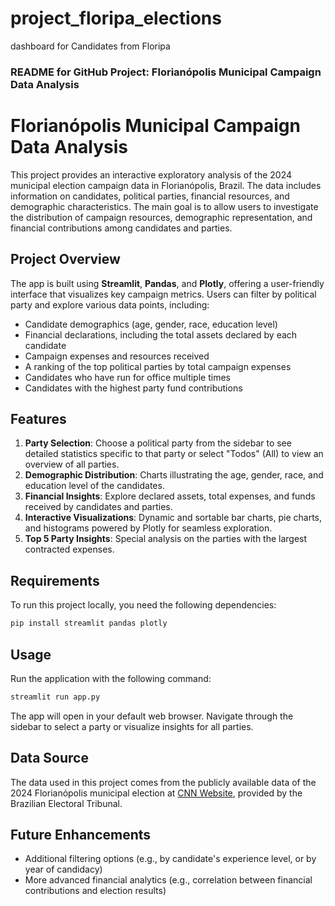 # project_floripa_elections
dashboard for Candidates from Floripa


### README for GitHub Project: Florianópolis Municipal Campaign Data Analysis

# Florianópolis Municipal Campaign Data Analysis

This project provides an interactive exploratory analysis of the 2024 municipal election campaign data in Florianópolis, Brazil. The data includes information on candidates, political parties, financial resources, and demographic characteristics. The main goal is to allow users to investigate the distribution of campaign resources, demographic representation, and financial contributions among candidates and parties.

## Project Overview

The app is built using **Streamlit**, **Pandas**, and **Plotly**, offering a user-friendly interface that visualizes key campaign metrics. Users can filter by political party and explore various data points, including:

- Candidate demographics (age, gender, race, education level)
- Financial declarations, including the total assets declared by each candidate
- Campaign expenses and resources received
- A ranking of the top political parties by total campaign expenses
- Candidates who have run for office multiple times
- Candidates with the highest party fund contributions

## Features

1. **Party Selection**: Choose a political party from the sidebar to see detailed statistics specific to that party or select "Todos" (All) to view an overview of all parties.
2. **Demographic Distribution**: Charts illustrating the age, gender, race, and education level of the candidates.
3. **Financial Insights**: Explore declared assets, total expenses, and funds received by candidates and parties.
4. **Interactive Visualizations**: Dynamic and sortable bar charts, pie charts, and histograms powered by Plotly for seamless exploration.
5. **Top 5 Party Insights**: Special analysis on the parties with the largest contracted expenses.

## Requirements

To run this project locally, you need the following dependencies:

```bash
pip install streamlit pandas plotly
```

## Usage

Run the application with the following command:

```bash
streamlit run app.py
```

The app will open in your default web browser. Navigate through the sidebar to select a party or visualize insights for all parties.

## Data Source

The data used in this project comes from the publicly available data of the 2024 Florianópolis municipal election at [CNN Website](https://www.cnnbrasil.com.br/eleicoes/quem-sao-os-candidatos-a-vereador-em-florianopolis/), provided by the Brazilian Electoral Tribunal.

## Future Enhancements

- Additional filtering options (e.g., by candidate's experience level, or by year of candidacy)
- More advanced financial analytics (e.g., correlation between financial contributions and election results)
